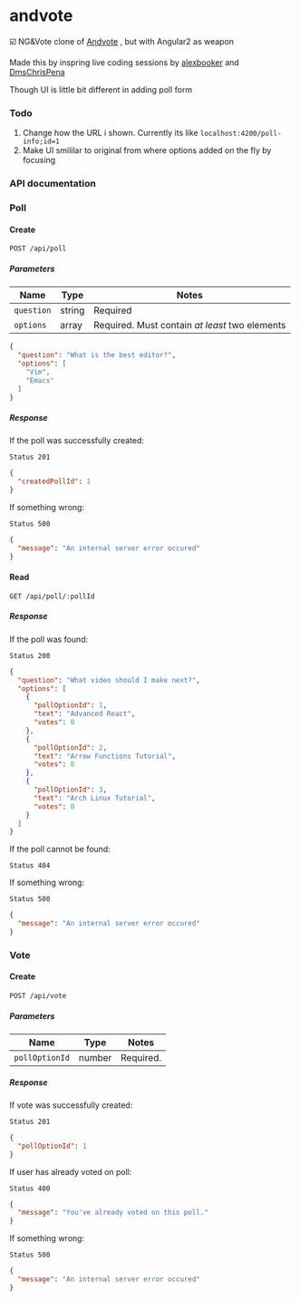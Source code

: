 # andvote
:ballot_box_with_check: NG&amp;Vote clone of [Andvote](andvote.com) ,  but with Angular2 as weapon

Made this by inspring live coding sessions by [alexbooker](https://github.com/alexbooker/ "Alex Booker") and [DmsChrisPena](https://github.com/DmsChrisPena/ "Chris Pena")

Though UI is little bit different in adding poll form

### Todo
1. Change how the URL i shown. Currently its like `localhost:4200/poll-info;id=1` 
2. Make UI smililar to original from where options added on the fly by focusing

### API documentation

### Poll

#### Create

```
POST /api/poll
```

##### Parameters

| Name       | Type   | Notes                                           |
|------------|--------|-------------------------------------------------|
| `question` | string | Required                                        |
| `options`  | array  | Required. Must contain _at least_ two elements  |


```json
{
  "question": "What is the best editor?",
  "options": [
    "Vim",
    "Emacs"
  ]
}
```

##### Response
If the poll was successfully created:

```
Status 201
```

```json
{
  "createdPollId": 1
}
```

If something wrong:

```
Status 500
```

```json
{
  "message": "An internal server error occured"
}
```

#### Read

```
GET /api/poll/:pollId
```

##### Response

If the poll was found:

```
Status 200
```

```json
{
  "question": "What video should I make next?",
  "options": [
    {
      "pollOptionId": 1,
      "text": "Advanced React",
      "votes": 0
    },
    {
      "pollOptionId": 2,
      "text": "Arrow Functions Tutorial",
      "votes": 0
    },
    {
      "pollOptionId": 3,
      "text": "Arch Linux Tutorial",
      "votes": 0
    }
  ]
}
```

If the poll cannot be found:

```
Status 404
```

If something wrong:

```
Status 500
```

```json
{
  "message": "An internal server error occured"
}
```

### Vote

#### Create

```
POST /api/vote
```
##### Parameters

| Name         | Type   | Notes       |
|--------------|--------|-------------|
| `pollOptionId` | number | Required. |

##### Response

If vote was successfully created:

```
Status 201
```

```json
{
  "pollOptionId": 1
}
```

If user has already voted on poll:

```
Status 400
```

```json
{
  "message": "You've already voted on this poll."
}
```

If something wrong:

```
Status 500
```

```json
{
  "message": "An internal server error occured"
}
```
